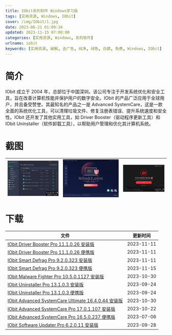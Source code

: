```yaml
---
title: IObit系列软件 Windows学习版
tags: [实用资源, Windows, IObit]
cover: /img/IObit/1.jpg
date: 2023-06-21 01:09:34
updated: 2023-11-15 07:00:00
categories: [实用资源, Windows, 系列软件]
urlname: iobit
keywords: [实用资源, 破解, 去广告, 纯净, 绿色, 白嫖, 免费, Windows, IObit]
---
```


# 简介

IObit 成立于 2004 年，总部位于中国深圳。该公司专注于开发系统优化和安全工具，旨在改善计算机性能并保护用户的数字安全。IObit 的产品广泛应用于全球用户，并且备受赞誉。其最知名的产品之一是 Advanced SystemCare，这是一款全面的系统优化工具，可以清理垃圾文件、修复注册表错误、提升系统速度和安全性。IObit 还开发了其他实用工具，如 Driver Booster（驱动程序更新工具）和 IObit Uninstaller（软件卸载工具），以帮助用户管理和优化其计算机系统。

# 截图

| ![](/img/IObit/2.png) | ![](/img/IObit/3.jpg) | ![](/img/IObit/4.png) |
| :-------------------: | :-------------------: | :-------------------: |

# 下载

| 文件                                                                                                                      | 更新时间   |
| ------------------------------------------------------------------------------------------------------------------------- | ---------- |
| [IObit Driver Booster Pro 11.1.0.26 安装版](/download/index.html?f=IObit-Driver-Booster-Pro-11.1.0.26.zip)                | 2023-11-11 |
| [IObit Driver Booster Pro 11.1.0.26 便携版](/download/index.html?f=Iobit-Driver-Booster-11.1.0.26-Portable.zip)           | 2023-11-11 |
| [IObit Smart Defrag Pro 9.2.0.323 安装版](/download/index.html?f=IObit-Smart-Defrag-Pro-9.2.0.323.zip)                    | 2023-11-11 |
| [IObit Smart Defrag Pro 9.2.0.323 便携版](/download/index.html?f=Iobit-Smart-Defrag-9.2.0.323-Portable.zip)               | 2023-11-15 |
| [IObit Malware Fighter Pro 10.5.0.1127 安装版](/download/index.html?f=IObit-Malware-Fighter-Pro-10.5.0.1127.zip)          | 2023-10-30 |
| [IObit Uninstaller Pro 13.1.0.3 安装版](/download/index.html?f=IObit-Uninstaller-Pro-13.1.0.3.zip)                        | 2023-09-24 |
| [IObit Uninstaller Pro 13.1.0.3 便携版](/download/index.html?f=Iobit-Uninstaller-13.1.0.3-Portable.zip)                   | 2023-09-24 |
| [IObit Advanced SystemCare Ultimate 16.4.0.44 安装版](/download/index.html?f=Advanced-SystemCare-Ultimate-16.4.0.44.zip)  | 2023-10-30 |
| [IObit Advanced SystemCare Pro 17.0.1.107 安装版](/download/index.html?f=Advanced-SystemCare-Pro-17.0.1.107.zip)          | 2023-10-22 |
| [IObit Advanced SystemCare Pro 16.5.0.237 便携版](/download/index.html?f=Advanced-SystemCare-Pro-16.5.0.237-Portable.zip) | 2023-07-06 |
| [IObit Software Updater Pro 6.2.0.11 安装版](/download/index.html?f=IObit-Software-Updater-Pro-6.2.0.11.zip)              | 2023-09-28 |
